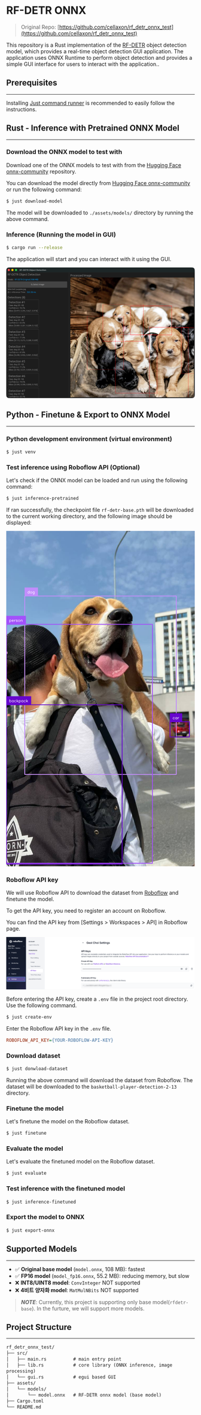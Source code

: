 # RF-DETR ONNX

> Original Repo: [https://github.com/cellaxon/rf_detr_onnx_test](https://github.com/cellaxon/rf_detr_onnx_test)

This repository is a Rust implementation of the [RF-DETR](https://github.com/facebookresearch/detr) object detection 
model, which provides a real-time object detection GUI application. The application uses ONNX Runtime to perform object 
detection and provides a simple GUI interface for users to interact with the application..

## Prerequisites

---

Installing [Just command runner](https://just.systems) is recommended to easily follow the instructions.

## Rust - Inference with Pretrained ONNX Model

---

### Download the ONNX model to test with

Download one of the ONNX models to test with from the [Hugging Face onnx-community](https://huggingface.co/onnx-community/rfdetr_base-ONNX/tree/main/onnx) repository.

You can download the model directly from [Hugging Face onnx-community](https://huggingface.co/onnx-community/rfdetr_base-ONNX/tree/main/onnx) or run the following command:

```bash
$ just download-model
```

The model will be downloaded to `./assets/models/` directory by running the above command.

### Inference (Running the model in GUI)

```bash
$ cargo run --release
```

The application will start and you can interact with it using the GUI.

![rust-gui.png](./figures/rust-gui.png)


## Python - Finetune & Export to ONNX Model

---

### Python development environment (virtual environment)

```bash
$ just venv
```

### Test inference using Roboflow API (Optional)

Let's check if the ONNX model can be loaded and run using the following command:

```bash
$ just inference-pretrained
```

If ran successfully, the checkpoint file `rf-detr-base.pth` will be downloaded to the current working directory, 
and the following image should be displayed:

![inference-pretrained.png](./figures/inference-pretrained.png)

### Roboflow API key

We will use Roboflow API to download the dataset from [Roboflow](https://roboflow.com) and finetune the model.

To get the API key, you need to register an account on Roboflow.

You can find the API key from [Settings > Workspaces > API] in Roboflow page.

![roboflow-api-key.png](./figures/roboflow-api-key.png)

Before entering the API key, create a `.env` file in the project root directory. Use the following command.

```bash
$ just create-env
```

Enter the Roboflow API key in the `.env` file.

```ini
ROBOFLOW_API_KEY={YOUR-ROBOFLOW-API-KEY}
```

### Download dataset

```bash
$ just donwload-dataset
```

Running the above command will download the dataset from Roboflow. The dataset will be downloaded to the 
`basketball-player-detection-2-13` directory.

### Finetune the model

Let's finetune the model on the Roboflow dataset.

```bash
$ just finetune
```

### Evaluate the model

Let's evaluate the finetuned model on the Roboflow dataset.

```bash
$ just evaluate
```

### Test inference with the finetuned model

```bash
$ just inference-finetuned
```

### Export the model to ONNX

```bash
$ just export-onnx 
```

## Supported Models

---

- ✅ **Original base model** (`model.onnx`, 108 MB): fastest
- ✅ **FP16 model** (`model_fp16.onnx`, 55.2 MB): reducing memory, but slow
- ❌ **INT8/UINT8 model**: `ConvInteger` NOT supported
- ❌ **4비트 양자화 model**: `MatMulNBits` NOT supported

> **_NOTE_**: Currently, this project is supporting only base model(`rfdetr-base`).
> In the furture, we will support more models.

## Project Structure

---

```
rf_detr_onnx_test/
├── src/
│   ├── main.rs          # main entry point
│   ├── lib.rs           # core library (ONNX inference, image processing)
│   └── gui.rs           # egui based GUI
├── assets/
│   └── models/
│       └── model.onnx   # RF-DETR onnx model (base model)
├── Cargo.toml
└── README.md
```